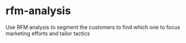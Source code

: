 # rfm-analysis
Use RFM analysis to segment the customers to find which one to focus marketing efforts and tailor tactics
